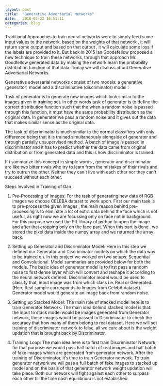 ```yaml
---
layout: post
title:  "Generative Adversarial Networks"
date:   2018-05-22 16:51:11
categories: blog
---
```

Traditional Approaches to train neural networks were to simply feed some input values to the network, based on the weights of that network , it will return some output and based on that output , it will calculate some loss if the labels are provided to it.
But back in 2015 Ian Goodefellow proposed a new technique to train these networks, through that approach Mr. Goodfellow generated data by making the network learn the probability distribution function of that data.
Today we will discuss about Generative Adversarial Networks.

Generative adversarial networks consist of two models: a generative (generator) model and a discriminative (discriminator) model :

Task of generator is to generate new images which look similar to the images given in training set. In other words task of generator is to define the correct distribution function such that the when a random noise is passed through this function, it must have the same probability distribution as the original data. In generator we pass a random noise and it gives out the data that makes similar sense as the original data.

The task of discriminator is much similar to the normal classifiers with only difference being that it is trained simultaneously alongside of generator and through partially unsupervised method. A batch of image is passed in discriminator and it has to predict whether the data came from original distribution or from generated data and this is how discriminator is trained.

If i summarize this concept in simple words , generator and discriminator are like two bitter rivals who try to learn from the mistakes of their rivals and try to outrun the other. Neither they can't live with each other nor they can't succeed without each other.

Steps Involved in Training of Gan : 
1) Pre-Processing of images:
For the task of generating new data of RGB images we choose CELEBA dataset to work upon.
First our main task is to pre-process the given images , the main reason behind pre-processing
is to eliminate a lot of extra data behind the face which is not useful, as right now we are
focussing only on face not in background. For this purpose we used the PIL library of python
to open the image and after that cropping only on the face part. When this part is done , we
stored the pixel data inside the numpy array and we returned the array back.

2) Setting up Generator and Discriminator Model:
Here in this step we defined our Generator and Discriminator models on which the data was to
be trained on. In this project we worked on two setups: Sequential and Convolutional.
Model summaries are provided below for both the models. The basic idea of generator model is
to first pass a random noise to first dense layer which will convert and reshape it according to
the neural network defined.
Discriminator model would be used to classify that, input image was from which class i.e. Real
or Generated. (Here Real sample corresponds to Images from CelebA dataset).
Generator model would generate an image back from random noise.

3) Setting up Stacked Model:
The main role of stacked model here is to train Generator Network. The main idea behind
stacked model is that: the input to stack model would be images generated from Generator
network, these images would be passed to Discriminator to check the accuracy that how many
of them belong to real dataset. Here we will set training of discriminator network to false, all
we care about is the weight updation that is brought back by Discriminator.

4) Training Loop:
The main idea here is to first train Discriminator Network, for that purpose we would pass half
batch of real images and half batch of fake images which are generated from generator
network. After the training of Discriminator, it’s time to train Generator network.
To train generator network we will pass a full batch of fake images to stacked up model and on
the basis of that generator network weight updation will take place.
Both our network will fight against each other to surpass each other till the time nash
equilibrium is not established.
